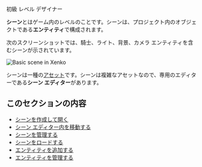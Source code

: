 ﻿<span class="label label-doc-level">初級</span>
<span class="label label-doc-audience">レベル デザイナー</span>

**シーン**とはゲーム内のレベルのことです。シーンは、プロジェクト内のオブジェクトである**エンティティ**で構成されます。

次のスクリーンショットでは、騎士、ライト、背景、カメラ エンティティを含むシーンが示されています。

![Basic scene in Xenko](../get-started/media/scene-creation-basic-scene-in-xenko.png)

シーンは一種の[アセット](/assets.md)です。シーンは複雑なアセットなので、専用のエディターである**シーン エディター**があります。

## このセクションの内容

* [シーンを作成して開く](create-a-scene.md)
* [シーン エディター内を移動する](avigate-in-the-scene-editor.md)
* [シーンを管理する](manage-scenes.md)
* [シーンをロードする](load-scenes.md)
* [エンティティを追加する](add-entities.md)
* [エンティティを管理する](manage-entities.md)
